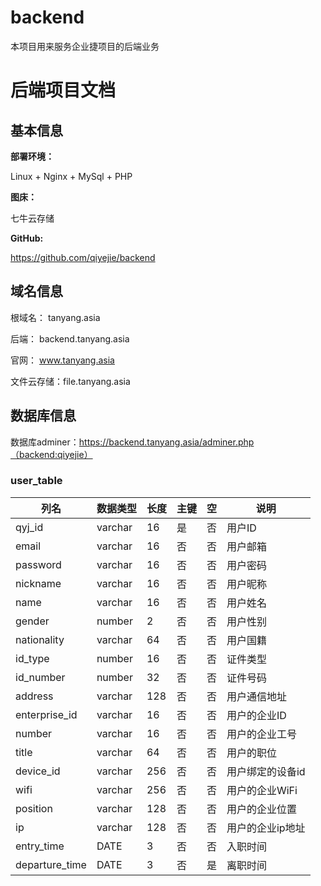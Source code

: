 # backend

本项目用来服务企业捷项目的后端业务

# 后端项目文档

## 基本信息

**部署环境：**

Linux + Nginx + MySql + PHP

**图床：**

七牛云存储

**GitHub:**

https://github.com/qiyejie/backend

## 域名信息

根域名：        tanyang.asia

后端：            backend.tanyang.asia

官网：            www.tanyang.asia

文件云存储：file.tanyang.asia

## 数据库信息

数据库adminer：https://backend.tanyang.asia/adminer.php（backend:qiyejie）

### user_table

| 列名           | 数据类型 | 长度 | 主键 | 空   | 说明             |
| -------------- | -------- | ---- | ---- | ---- | ---------------- |
| qyj_id         | varchar  | 16   | 是   | 否   | 用户ID           |
| email          | varchar  | 16   | 否   | 否   | 用户邮箱         |
| password       | varchar  | 16   | 否   | 否   | 用户密码         |
| nickname       | varchar  | 16   | 否   | 否   | 用户昵称         |
| name           | varchar  | 16   | 否   | 否   | 用户姓名         |
| gender         | number   | 2    | 否   | 否   | 用户性别         |
| nationality    | varchar  | 64   | 否   | 否   | 用户国籍         |
| id_type        | number   | 16   | 否   | 否   | 证件类型         |
| id_number      | number   | 32   | 否   | 否   | 证件号码         |
| address        | varchar  | 128  | 否   | 否   | 用户通信地址     |
| enterprise_id  | varchar  | 16   | 否   | 否   | 用户的企业ID     |
| number         | varchar  | 16   | 否   | 否   | 用户的企业工号   |
| title          | varchar  | 64   | 否   | 否   | 用户的职位       |
| device_id      | varchar  | 256  | 否   | 否   | 用户绑定的设备id |
| wifi           | varchar  | 256  | 否   | 否   | 用户的企业WiFi   |
| position       | varchar  | 128  | 否   | 否   | 用户的企业位置   |
| ip             | varchar  | 128  | 否   | 否   | 用户的企业ip地址 |
| entry_time     | DATE     | 3    | 否   | 否   | 入职时间         |
| departure_time | DATE     | 3    | 否   | 是   | 离职时间         |









